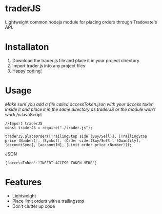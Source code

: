 # traderJS
Lightweight common nodejs module for placing orders through Tradovate's API.
# Installaton
1) Download the trader.js file and place it in your project directory
2) Import trader.js into any project files
3) Happy coding!
# Usage
*Make sure you add a file called accessToken.json with your access token inside it and place it in the same directory as traderJS or the module won't work*
/nJavaScript
```
//Import traderJS
const traderJS = require("./trader.js");

traderJS.placeOrder([TrailingStop side (Buy/Sell)], [TrailingStop price (Number)], [Symbol], [Order side (Buy/Sell], [Quantity], [accountSpec], [accountId], [Limit order price (Number)]);
```
JSON
```
{"accessToken":"INSERT ACCESS TOKEN HERE"}
```
# Features
+ Lightweight
+ Place limit orders with a trailingstop
+ Don't clutter up code
